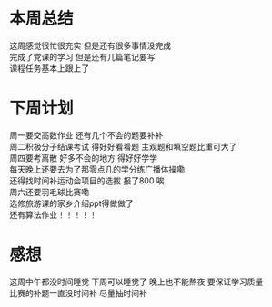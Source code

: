 # 本周总结
 这周感觉很忙很充实 但是还有很多事情没完成  
 完成了党课的学习 但是还有几篇笔记要写  
 课程任务基本上跟上了  

# 下周计划
 周一要交高数作业 还有几个不会的题要补补  
 周二积极分子结课考试 得好好看看题 主观题和填空题比重可大了  
 周四要考离散 好多不会的地方 得好好学学  
 每天晚上还要去为了那零点几的学分练广播体操嘞  
 还得找时间补运动会项目的选拔 报了800 唉  
 周六还要羽毛球比赛嘞  
 选修旅游课的家乡介绍ppt得做做了  
 还有算法作业！！！！！  

# 感想
 这周中午都没时间睡觉 下周可以睡觉了 晚上也不能熬夜 要保证学习质量  
 比赛的补题一直没时间补 尽量抽时间补  

